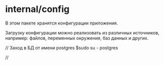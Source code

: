 # internal/config

В этом пакете хранятся конфигурации приложения.

Загрузку конфигурации можно реализовать из различных источников, например: файлов, переменных окружения, баз данных и других.


// Заход в БД от имени postgres
$sudo su - postgres

//